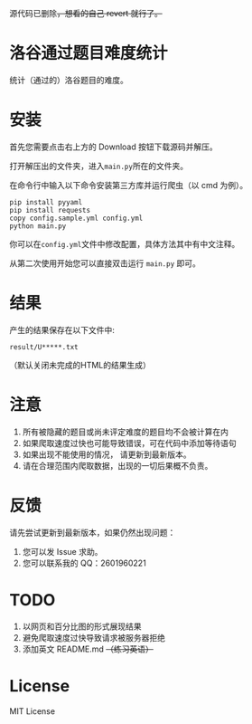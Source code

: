 源代码已删除~~，想看的自己 revert 就行了。~~

# 洛谷通过题目难度统计

统计（通过的）洛谷题目的难度。

# 安装

首先您需要点击右上方的 Download 按钮下载源码并解压。

打开解压出的文件夹，进入`main.py`所在的文件夹。

在命令行中输入以下命令安装第三方库并运行爬虫（以 cmd 为例）。

```plain
pip install pyyaml
pip install requests
copy config.sample.yml config.yml
python main.py
```

你可以在`config.yml`文件中修改配置，具体方法其中有中文注释。

从第二次使用开始您可以直接双击运行 `main.py` 即可。

# 结果

产生的结果保存在以下文件中:
```
result/U*****.txt
```

（默认关闭未完成的HTML的结果生成）

# 注意

1. 所有被隐藏的题目或尚未评定难度的题目均不会被计算在内
2. 如果爬取速度过快也可能导致错误，可在代码中添加等待语句
3. 如果出现不能使用的情况， 请更新到最新版本。
4. 请在合理范围内爬取数据，出现的一切后果概不负责。

# 反馈

请先尝试更新到最新版本，如果仍然出现问题：

1. 您可以发 Issue 求助。
2. 您可以联系我的 QQ：2601960221

# TODO

1. 以网页和百分比图的形式展现结果
2. 避免爬取速度过快导致请求被服务器拒绝
3. 添加英文 README.md ~~（练习英语）~~

# License

MIT License
